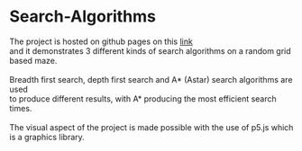 # Search-Algorithms
The project is hosted on github pages on this [link](https://zeenus.github.io/Search-Algorithms/)\
and it demonstrates 3 different kinds of search algorithms on a random grid based maze.\
\
Breadth first search, depth first search and A* (Astar) search algorithms are used \
to produce different results, with A* producing the most efficient search times.\
\
The visual aspect of the project is made possible with the use of p5.js which is a graphics library.
